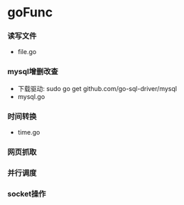# goFunc
### 读写文件
  - file.go
### mysql增删改查
  - 下载驱动: sudo go get github.com/go-sql-driver/mysql
  - mysql.go
### 时间转换
  - time.go
### 网页抓取
### 并行调度
### socket操作
